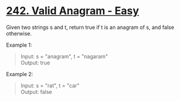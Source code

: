 # [242. Valid Anagram - Easy](https://leetcode.com/problems/valid-anagram/description/)

Given two strings s and t, return true if t is an anagram of s, and false otherwise.

Example 1:

> Input: s = "anagram", t = "nagaram"  
> Output: true

Example 2:

> Input: s = "rat", t = "car"  
> Output: false